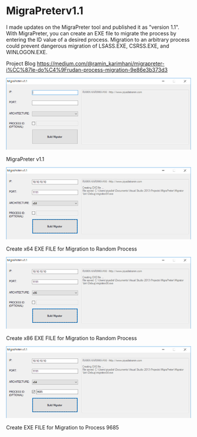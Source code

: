 # MigraPreterv1.1

I made updates on the MigraPreter tool and published it as "version 1.1". With MigraPreter, you can create an EXE file to migrate the process by entering the ID value of a desired process. Migration to an arbitrary process could prevent dangerous migration of LSASS.EXE, CSRSS.EXE, and WINLOGON.EXE.

Project Blog https://medium.com/@ramin_karimhani/migrapreter-i%CC%87le-do%C4%9Frudan-process-migration-9e86e3b373d3

![](migraPreterv1.1.png)

MigraPreter v1.1

![](migraPreterv1.1-2.png)

Create x64 EXE FILE for Migration to Random Process

![](migraPreterv1.1-3.png)

Create x86 EXE FILE for Migration to Random Process

![](migraPreterv1.1-4.png)

Create EXE FILE for Migration to Process 9685

